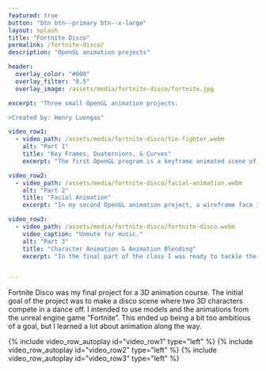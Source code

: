 ```yaml
---
featured: true
button: "btn btn--primary btn--x-large"
layout: splash
title: "Fortnite Disco"
permalink: /fortnite-disco/
description: "OpenGL animation projects"

header:
  overlay_color: "#000"
  overlay_filter: "0.5"
  overlay_image: /assets/media/fortnite-disco/fortnite.jpg

excerpt: "Three small OpenGL animation projects.

>Created by: Henry Luengas"

video_row1:
  - video_path: /assets/media/fortnite-disco/tie-fighter.webm
    alt: "Part 1"
    title: "Key Frames, Quaternions, & Curves"
    excerpt: "The first OpenGL program is a keyframe animated scene of a Tie-Fighter chasing the Millenium Falcon through a scene. The goal of this program was simply to learn about and use keyframe-animation, interpolation, quaternions, and splines. The program allows the user to fly around the space and record keyframes capturing the camera's position and orientation. Three of these sets of keyframes were applied to the three scene models (2 ships, and the camera). Quaternions are used for smooth rotation interpolation. The spline and terrain rendering was provided by an instructor." 

video_row2:
  - video_path: /assets/media/fortnite-disco/facial-animation.webm
    alt: "Part 2"
    title: "Facial Animation"
    excerpt: "In my second OpenGL animation project, a wireframe face is animated to articulate some user provided text. The goal of this project was to gain some familiarity with animating the vertices of a model rather its position or orientation. There are 10 different variations of the basic face model made in Blender to represent several mouthshapes corresponding to verious basic phonetic sounds.  The text is read at a constant rate and a rudimentary decision tree picks the current and next mouthshapes to animate between." 

video_row3:
  - video_path: /assets/media/fortnite-disco/fortnite-disco.webm
    video_caption: "Unmute for music."
    alt: "Part 3"
    title: "Character Animation & Animation Blending"
    excerpt: "In the final part of the class I was ready to tackle the initial goal and create a Fortnite disco. The first challenge in doing this was extracting the models and animations from the encrypted Fortnite game files. Thankfully, decryption keys gathered from a memory dump of the running game were available from many anonymous sources online. The next step was converting the skeletons and their animations to the autodesk FBX format. The FBX-SDK was used to read FBX animation files into a skeleton (bone-tree) data structure; this conversion functionality was provided by the instructor. Each skeleton has 2 idle animations, a forward and backward walking animation, and 12 dance animations. Functionality is provided for rendering the skeleton while interpolating the animations from \"idle\" to \"walking\" and back to \"idle\" and from \"idle\" to \"dancing\" and back to \"idle\". This is just about everything needed to realize the initial goal; however, the two person dance off became a single person performance due to time constraints. Also the rendering of the character models was abandoned in favor of rendering the skeleton so that model skinning wouldn't have to be accounted for. In the final scene, the character walks up, strikes his \"idle\" pose, then goes through each of his dances a few times, blending into and out of idle between each." 


---
```

Fortnite Disco was my final project for a 3D animation course. The initial goal of the project was to make a disco scene where two 3D characters compete in a dance off. I intended to use models and the animations from the unreal engine game “Fortnite”. This ended up being a bit too ambitious of a goal, but I learned a lot about animation along the way.


{% include video_row_autoplay id="video_row1" type="left" %}
{% include video_row_autoplay id="video_row2" type="left" %}
{% include video_row_autoplay id="video_row3" type="left" %}


